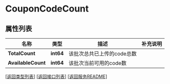 # CouponCodeCount

## 属性列表

名称 | 类型 | 描述 | 补充说明
------------ | ------------- | ------------- | -------------
**TotalCount** | **int64** | 该批次总共已上传的code总数 | 
**AvailableCount** | **int64** | 该批次当前可用的code数 | 

[\[返回类型列表\]](README.md#类型列表)
[\[返回接口列表\]](README.md#接口列表)
[\[返回服务README\]](README.md)


